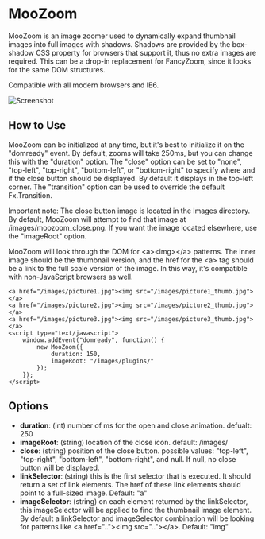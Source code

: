 MooZoom
=========

MooZoom is an image zoomer used to dynamically expand thumbnail images into
full images with shadows.  Shadows are provided by the box-shadow CSS property
for browsers that support it, thus no extra images are required.  This can be a
drop-in replacement for FancyZoom, since it looks for the same DOM structures.

Compatible with all modern browsers and IE6.

![Screenshot](http://luke.ehresman.org/images/screenshots/moozoom_thumb.png)

How to Use
----------

MooZoom can be initialized at any time, but it's best to initialize it on the
"domready" event.  By default, zooms will take 250ms, but you can change this with
the "duration" option.  The "close" option can be set to "none", "top-left",
"top-right", "bottom-left", or "bottom-right" to specify where and if the close
button should be displayed.  By default it displays in the top-left corner.
The "transition" option can be used to override the default Fx.Transition.

Important note: The close button image is located in the Images directory.
By default, MooZoom will attempt to find that image at /images/moozoom_close.png.
If you want the image located elsewhere, use the "imageRoot" option.

MooZoom will look through the DOM for &lt;a&gt;&lt;img&gt;&lt;/a&gt; patterns.
The inner image should be the thumbnail version, and the href for the &lt;a&gt;
tag should be a link to the full scale version of the image.  In this way, it's
compatible with non-JavaScript browsers as well.

	<a href="/images/picture1.jpg"><img src="/images/picture1_thumb.jpg"></a>
	<a href="/images/picture2.jpg"><img src="/images/picture2_thumb.jpg"></a>
	<a href="/images/picture3.jpg"><img src="/images/picture3_thumb.jpg"></a>
	<script type="text/javascript">
		window.addEvent("domready", function() {
			new MooZoom({
				duration: 150,
				imageRoot: "/images/plugins/"
			});
		});
	</script>

Options
-------

* **duration**: (int) number of ms for the open and close animation. defualt: 250
* **imageRoot**: (string) location of the close icon.  default: /images/
* **close**: (string) position of the close button.  possible values: "top-left", "top-right", "bottom-left", "bottom-right", and null.  If null, no close button will be displayed.
* **linkSelector**: (string) this is the first selector that is executed. It should return a set of link elements. The href of these link elements should point to a full-sized image. Default: "a"
* **imageSelector**: (string) on each element returned by the linkSelector, this imageSelector will be applied to find the thumbnail image element. By default a linkSelector and imageSelector combination will be looking for patterns like &lt;a href=".."&gt;&lt;img src=".."&gt;&lt;/a&gt;. Default: "img"
